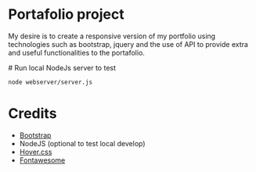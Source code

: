 # Portafolio project

My desire is to create a responsive version of my portfolio using technologies such as bootstrap, jquery and the use of API to provide extra and useful functionalities to the portafolio.

# Run local NodeJs server to test

```bash
node webserver/server.js
```

# Credits

- [Bootstrap](https://getbootstrap.com/docs/4.6/getting-started/introduction/) 
- NodeJS (optional to test local develop)
- [Hover.css](https://ianlunn.github.io/Hover/)
- [Fontawesome](https://fontawesome.com/search?q=books&o=r&m=free)
